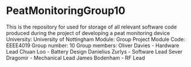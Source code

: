 # PeatMonitoringGroup10
This is the repository for used for storage of all relevant software code produced during the project of developing a peat monitoring device
University: University of Nottingham
Module: Group Project
Module Code: EEEE4019
Group number: 10
Group members:
Oliver Davies - Hardware Lead
Chuan Loo - Battery Design
Danielius Zurlys - Software Lead
Sever Dragomir - Mechanical Lead
James Bodenham - RF Lead



